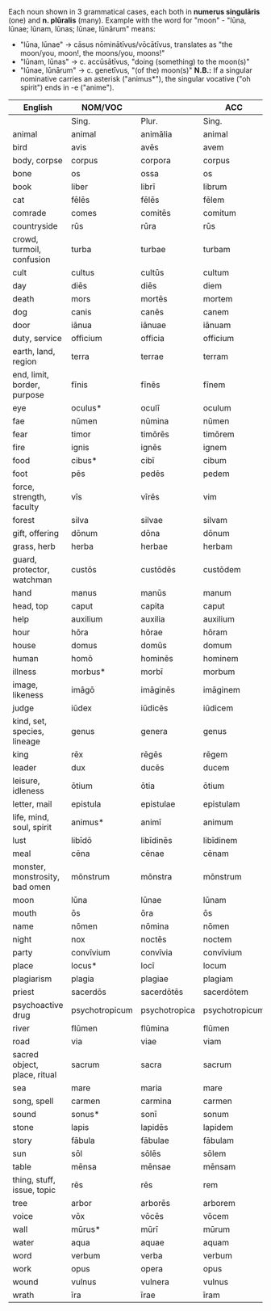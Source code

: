 Each noun shown in 3 grammatical cases, each both in **numerus singulāris** (one) and **n. plūralis** (many). Example with the word for "moon" - "lūna, lūnae; lūnam, lūnas; lūnae, lūnārum" means:
- "lūna, lūnae" -> cāsus nōminātīvus/vōcātīvus, translates as "the moon/you, moon!, the moons/you, moons!"
- "lūnam, lūnas" -> c. accūsātīvus, "doing (something) to the moon(s)"
- "lūnae, lūnārum" -> c. genetīvus, "(of the) moon(s)"
**N.B.:** If a singular nominative carries an asterisk ("animus*"), the singular vocative ("oh spirit") ends in -e ("anime").

| English | NOM/VOC |  | ACC |  | GEN |  |
| ---- | ---- | ---- | ---- | ---- | ---- | ---- |
|  | Sing. | Plur. | Sing. | Plur. | Sing. | Plur. |
| animal | animal | animālia | animal | animālia | animālis | animālium |
| bird | avis | avēs | avem | avēs | avis | avium |
| body, corpse | corpus | corpora | corpus | corpora | corporis | corporum |
| bone | os | ossa | os | ossa | ossis | ossium |
| book | liber | librī | librum | librōs | librī | librōrum |
| cat | fēlēs | fēlēs | fēlem | fēlēs | fēlis | fēlium |
| comrade | comes | comitēs | comitum | comitēs | comitis | comitum |
| countryside | rūs | rūra | rūs | rūra | rūris | rūrum |
| crowd, turmoil, confusion | turba | turbae | turbam | turbās | turbae | turbārum |
| cult | cultus | cultūs | cultum | cultūs | cultūs | cultuum |
| day | diēs | diēs | diem | diēs | diēī | diērum |
| death | mors | mortēs | mortem | mortēs | mortis | mortium |
| dog | canis | canēs | canem | canēs | canis | canum |
| door | iānua | iānuae | iānuam | iānuās | iānuae | iānuārum |
| duty, service | officium | officia | officium | officia | officiī | officiōrum |
| earth, land, region | terra | terrae | terram | terrās | terrae | terrārum |
| end, limit, border, purpose | fīnis | fīnēs | fīnem | fīnēs | fīnis | fīnium |
| eye | oculus* | oculī | oculum | oculōs | oculī | oculōrum |
| fae | nūmen | nūmina | nūmen | nūmina | nūminis | nūminum |
| fear | timor | timōrēs | timōrem | timōrēs | timōris | timōrum |
| fire | ignis | ignēs | ignem | ignēs | ignis | ignium |
| food | cibus* | cibī | cibum | cibōs | cibī | cibōrum |
| foot | pēs | pedēs | pedem | pedēs | pedis | pedum |
| force, strength, faculty | vīs | vīrēs | vim | vīrēs | vīs | vīrium |
| forest | silva | silvae | silvam | silvās | silvae | silvārum |
| gift, offering | dōnum | dōna | dōnum | dōna | dōnī | dōnōrum |
| grass, herb | herba | herbae | herbam | herbās | herbae | herbārum |
| guard, protector, watchman | custōs | custōdēs | custōdem | custōdēs | custōdis | custōdum |
| hand | manus | manūs | manum | manūs | manūs | manuum |
| head, top | caput | capita | caput | capita | capitis | capitum |
| help | auxilium | auxilia | auxilium | auxilia | auxiliī | auxiliōrum |
| hour | hōra | hōrae | hōram | hōrās | hōrae | hōrārum |
| house | domus | domūs | domum | domūs | domūs | domorum |
| human | homō | hominēs | hominem | hominēs | hominis | hominum |
| illness | morbus* | morbī | morbum | morbōs | morbī | morbōrum |
| image, likeness | imāgō | imāginēs | imāginem | imāginēs | imāginis | imāginum |
| judge | iūdex | iūdicēs | iūdicem | iūdicēs | iūdicis | iūdicum |
| kind, set, species, lineage | genus | genera | genus | genera | generis | generum |
| king | rēx | rēgēs | rēgem | rēgēs | rēgis | rēgum |
| leader | dux | ducēs | ducem | ducēs | ducis | ducum |
| leisure, idleness | ōtium | ōtia | ōtium | ōtia | ōtī | ōtiōrum |
| letter, mail | epistula | epistulae | epistulam | epistulās | epistulae | epistulārum |
| life, mind, soul, spirit | animus* | animī | animum | animōs | animī | animōrum |
| lust | libīdō | libīdinēs | libīdinem | libīdinēs | libīdinis | libīdinum |
| meal | cēna | cēnae | cēnam | cēnās | cēnae | cēnārum |
| monster, monstrosity, bad omen | mōnstrum | mōnstra | mōnstrum | mōnstra | mōnstrī | mōnstrōrum |
| moon | lūna | lūnae | lūnam | lūnās | lūnae | lūnārum |
| mouth | ōs | ōra | ōs | ōra | ōris | ōrum |
| name | nōmen | nōmina | nōmen | nōmina | nōminis | nōminum |
| night | nox | noctēs | noctem | noctēs | noctis | noctum |
| party | convīvium | convīvia | convīvium | convīvia | convīvi | convīviōrum |
| place | locus* | locī | locum | locōs | locī | locōrum |
| plagiarism | plagia | plagiae | plagiam | plagiās | plagiae | plagiārum |
| priest | sacerdōs | sacerdōtēs | sacerdōtem | sacerdōtes | sacerdōtis | sacerdōtum |
| psychoactive drug | psychotropicum | psychotropica | psychotropicum | psychotropica | pyschotropicī | psychotropicōrum |
| river | flūmen | flūmina | flūmen | flūmina | flūminis | flūminum |
| road | via | viae | viam | viās | viae | viārum |
| sacred object, place, ritual | sacrum | sacra | sacrum | sacra | sacrī | sacrōrum |
| sea | mare | maria | mare | maria | maris | marium |
| song, spell | carmen | carmina | carmen | carmina | carminis | carminum |
| sound | sonus* | sonī | sonum | sonōs | sonī | sonōrum |
| stone | lapis | lapidēs | lapidem | lapidēs | lapidis | lapidum |
| story | fābula | fābulae | fābulam | fābulās | fābulae | fābulārum |
| sun | sōl | sōlēs | sōlem | sōlēs | sōlis | sōlum |
| table | mēnsa | mēnsae | mēnsam | mēnsās | mēnsae | mēnsārum |
| thing, stuff, issue, topic | rēs | rēs | rem | rēs | reī | rērum |
| tree | arbor | arborēs | arborem | arborēs | arboris | arborum |
| voice | vōx | vōcēs | vōcem | vōcēs | vōcis | vōcum |
| wall | mūrus* | mūrī | mūrum | mūrōs | mūrī | mūrōrūm |
| water | aqua | aquae | aquam | aquās | aquae | aquārum |
| word | verbum | verba | verbum | verba | verbī | verbōrum |
| work | opus | opera | opus | opera | operis | operum |
| wound | vulnus | vulnera | vulnus | vulnera | vulneris | vulnerum |
| wrath | īra | īrae | īram | īrās | īrae | īrārum |